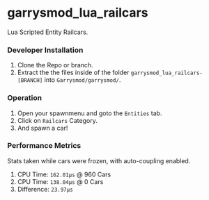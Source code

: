 # garrysmod_lua_railcars
Lua Scripted Entity Railcars.

### Developer Installation
1. Clone the Repo or branch.
2. Extract the the files inside of the folder `garrysmod_lua_railcars-[BRANCH]` into `Garrysmod/garrysmod/`.

### Operation
1. Open your spawnmenu and goto the `Entities` tab.
2. Click on `Railcars` Category.
3. And spawn a car!

### Performance Metrics
Stats taken while cars were frozen, with auto-coupling enabled.

1. CPU Time: `162.01µs` @ 960 Cars
2. CPU Time: `138.04µs` @ 0 Cars
3. Difference: `23.97µs`
